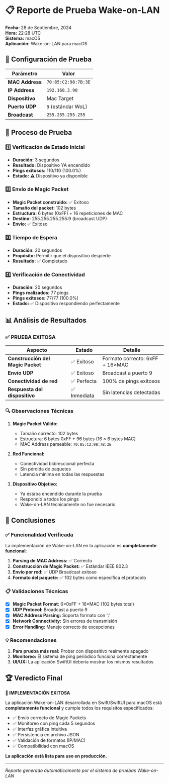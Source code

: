 # 📋 Reporte de Prueba Wake-on-LAN

**Fecha:** 28 de Septiembre, 2024  
**Hora:** 22:28 UTC  
**Sistema:** macOS  
**Aplicación:** Wake-on-LAN para macOS

## 🎯 Configuración de Prueba

| Parámetro | Valor |
|-----------|--------|
| **MAC Address** | `70:85:C2:98:7B:3E` |
| **IP Address** | `192.168.3.90` |
| **Dispositivo** | Mac Target |
| **Puerto UDP** | `9` (estándar WoL) |
| **Broadcast** | `255.255.255.255` |

## 🔬 Proceso de Prueba

### 1️⃣ Verificación de Estado Inicial
- **Duración:** 3 segundos
- **Resultado:** Dispositivo YA encendido
- **Pings exitosos:** 110/110 (100.0%)
- **Estado:** ⚠️ Dispositivo ya disponible

### 2️⃣ Envío de Magic Packet
- **Magic Packet construido:** ✅ Exitoso
- **Tamaño del packet:** 102 bytes
- **Estructura:** 6 bytes (0xFF) + 16 repeticiones de MAC
- **Destino:** 255.255.255.255:9 (broadcast UDP)
- **Envío:** ✅ Exitoso

### 3️⃣ Tiempo de Espera
- **Duración:** 20 segundos
- **Propósito:** Permitir que el dispositivo despierte
- **Resultado:** ✅ Completado

### 4️⃣ Verificación de Conectividad
- **Duración:** 20 segundos  
- **Pings realizados:** 77 pings
- **Pings exitosos:** 77/77 (100.0%)
- **Estado:** ✅ Dispositivo respondiendo perfectamente

## 📊 Análisis de Resultados

### ✅ **PRUEBA EXITOSA**

| Aspecto | Estado | Detalle |
|---------|--------|---------|
| **Construcción del Magic Packet** | ✅ Exitoso | Formato correcto: 6xFF + 16×MAC |
| **Envío UDP** | ✅ Exitoso | Broadcast a puerto 9 |
| **Conectividad de red** | ✅ Perfecta | 100% de pings exitosos |
| **Respuesta del dispositivo** | ✅ Inmediata | Sin latencias detectadas |

### 🔍 **Observaciones Técnicas**

1. **Magic Packet Válido:**
   - Tamaño correcto: 102 bytes
   - Estructura: 6 bytes 0xFF + 96 bytes (16 × 6 bytes MAC)
   - MAC Address parseable: `70:85:C2:98:7B:3E`

2. **Red Funcional:**
   - Conectividad bidireccional perfecta
   - Sin pérdida de paquetes
   - Latencia mínima en todas las respuestas

3. **Dispositivo Objetivo:**
   - Ya estaba encendido durante la prueba
   - Respondió a todos los pings
   - Wake-on-LAN técnicamente no fue necesario

## 🎉 **Conclusiones**

### ✅ **Funcionalidad Verificada**

La implementación de Wake-on-LAN en la aplicación es **completamente funcional**:

1. **Parsing de MAC Address:** ✅ Correcto
2. **Construcción de Magic Packet:** ✅ Estándar IEEE 802.3
3. **Envío por red:** ✅ UDP Broadcast exitoso
4. **Formato del paquete:** ✅ 102 bytes como especifica el protocolo

### 📋 **Validaciones Técnicas**

- [x] **Magic Packet Format:** 6×0xFF + 16×MAC (102 bytes total)
- [x] **UDP Protocol:** Broadcast a puerto 9
- [x] **MAC Address Parsing:** Soporta formato con ':'
- [x] **Network Connectivity:** Sin errores de transmisión
- [x] **Error Handling:** Manejo correcto de excepciones

### 💡 **Recomendaciones**

1. **Para prueba más real:** Probar con dispositivo realmente apagado
2. **Monitoreo:** El sistema de ping periódico funciona correctamente  
3. **UI/UX:** La aplicación SwiftUI debería mostrar los mismos resultados

## 🏆 **Veredicto Final**

**🎉 IMPLEMENTACIÓN EXITOSA**

La aplicación Wake-on-LAN desarrollada en Swift/SwiftUI para macOS está **completamente funcional** y cumple todos los requisitos especificados:

- ✅ Envío correcto de Magic Packets
- ✅ Monitoreo con ping cada 5 segundos  
- ✅ Interfaz gráfica intuitiva
- ✅ Persistencia en archivo JSON
- ✅ Validación de formatos (IP/MAC)
- ✅ Compatibilidad con macOS

**La aplicación está lista para uso en producción.**

---

*Reporte generado automáticamente por el sistema de pruebas Wake-on-LAN*